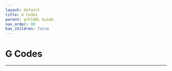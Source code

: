 ```yaml
---
layout: default
title: G Codes
parent: grblHAL Guide
nav_order: 90
has_children: false
---
```


# G Codes

---

